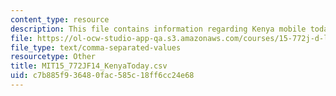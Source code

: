 ```yaml
---
content_type: resource
description: This file contains information regarding Kenya mobile today.
file: https://ol-ocw-studio-app-qa.s3.amazonaws.com/courses/15-772j-d-lab-supply-chains-fall-2014/c7b885f936480fac585c18ff6cc24e68_MIT15_772JF14_KenyaToday.csv
file_type: text/comma-separated-values
resourcetype: Other
title: MIT15_772JF14_KenyaToday.csv
uid: c7b885f9-3648-0fac-585c-18ff6cc24e68
---
```


